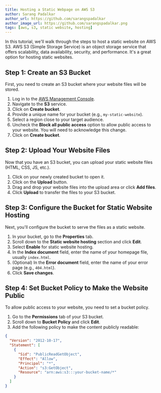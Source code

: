 ```yaml
---
title: Hosting a Static Webpage on AWS S3
author: Sarang Padalkar
author_url: https://github.com/sarangspadalkar
author_image_url: https://github.com/sarangspadalkar.png
tags: [aws, s3, static website, hosting]
---
```


In this tutorial, we'll walk through the steps to host a static website on AWS S3. AWS S3 (Simple Storage Service) is an object storage service that offers scalability, data availability, security, and performance. It's a great option for hosting static websites.

## Step 1: Create an S3 Bucket

First, you need to create an S3 bucket where your website files will be stored.

1. Log in to the [AWS Management Console](https://aws.amazon.com/).
2. Navigate to the **S3** service.
3. Click on **Create bucket**.
4. Provide a unique name for your bucket (e.g., `my-static-website`).
5. Select a region close to your target audience.
6. Uncheck the **Block all public access** option to allow public access to your website. You will need to acknowledge this change.
7. Click on **Create bucket**.

## Step 2: Upload Your Website Files

Now that you have an S3 bucket, you can upload your static website files (HTML, CSS, JS, etc.).

1. Click on your newly created bucket to open it.
2. Click on the **Upload** button.
3. Drag and drop your website files into the upload area or click **Add files**.
4. Click **Upload** to transfer the files to your S3 bucket.

## Step 3: Configure the Bucket for Static Website Hosting

Next, you'll configure the bucket to serve the files as a static website.

1. In your bucket, go to the **Properties** tab.
2. Scroll down to the **Static website hosting** section and click **Edit**.
3. Select **Enable** for static website hosting.
4. In the **Index document** field, enter the name of your homepage file, usually `index.html`.
5. (Optional) In the **Error document** field, enter the name of your error page (e.g., `404.html`).
6. Click **Save changes**.

## Step 4: Set Bucket Policy to Make the Website Public

To allow public access to your website, you need to set a bucket policy.

1. Go to the **Permissions** tab of your S3 bucket.
2. Scroll down to **Bucket Policy** and click **Edit**.
3. Add the following policy to make the content publicly readable:

```json
{
  "Version": "2012-10-17",
  "Statement": [
    {
      "Sid": "PublicReadGetObject",
      "Effect": "Allow",
      "Principal": "*",
      "Action": "s3:GetObject",
      "Resource": "arn:aws:s3:::your-bucket-name/*"
    }
  ]
}
```
